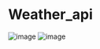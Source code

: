 # Weather_api
![image](https://user-images.githubusercontent.com/114893587/226921766-1f3d9f9f-ffec-46ae-b92d-926da70e3a9e.png)
![image](https://user-images.githubusercontent.com/114893587/226921939-fe8b3b19-dbbc-432f-a2c4-3eb069269f30.png)
